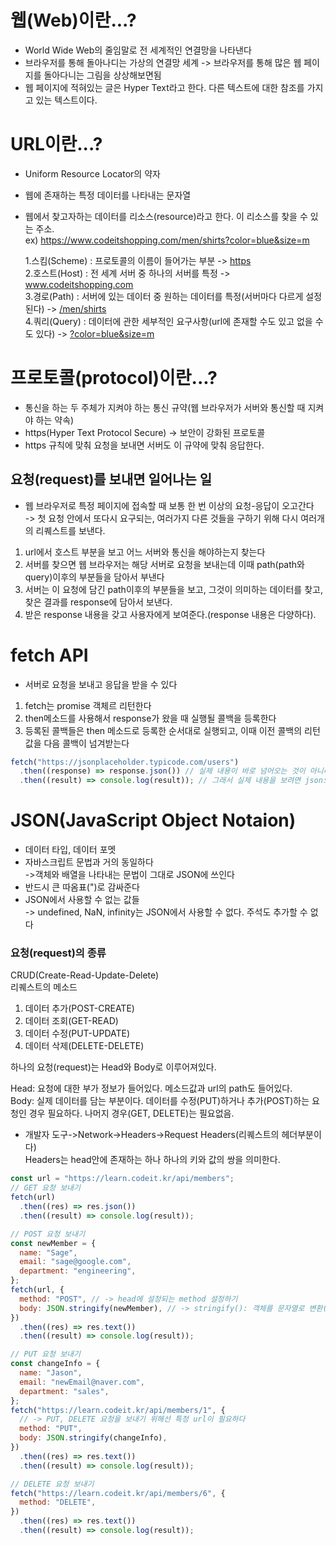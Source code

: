 # 웹(Web)이란...?

- World Wide Web의 줄임말로 전 세계적인 연결망을 나타낸다
- 브라우저를 통해 돌아나디는 가상의 연결망 세계 -> 브라우저를 통해 많은 웹 페이지를 돌아다니는 그림을 상상해보면됨
- 웹 페이지에 적혀있는 글은 Hyper Text라고 한다. 다른 텍스트에 대한 참조를 가지고 있는 텍스트이다.

# URL이란...?

- Uniform Resource Locator의 약자
- 웹에 존재하는 특정 데이터를 나타내는 문자열
- 웹에서 찾고자하는 데이터를 리소스(resource)라고 한다. 이 리소스를 찾을 수 있는 주소.  
   ex) https://www.codeitshopping.com/men/shirts?color=blue&size=m

  1.스킴(Scheme) : 프로토콜의 이름이 들어가는 부분 -> <u>https</U>  
  2.호스트(Host) : 전 세계 서버 중 하나의 서버를 특정 -> <u>www.codeitshopping.com</u>  
  3.경로(Path) : 서버에 있는 데이터 중 원하는 데이터를 특정(서버마다 다르게 설정된다) -> <u>/men/shirts</u>  
  4.쿼리(Query) : 데이터에 관한 세부적인 요구사항(url에 존재할 수도 있고 없을 수도 있다) -> <u>?color=blue&size=m</u>

# 프로토콜(protocol)이란...?

- 통신을 하는 두 주체가 지켜야 하는 통신 규약(웹 브라우저가 서버와 통신할 때 지켜야 하는 약속)
- https(Hyper Text Protocol Secure) -> 보안이 강화된 프로토콜
- https 규칙에 맞춰 요청을 보내면 서버도 이 규약에 맞춰 응답한다.

## 요청(request)를 보내면 일어나는 일

- 웹 브라우저로 특정 페이지에 접속할 때 보통 한 번 이상의 요청-응답이 오고간다  
  -> 첫 요청 안에서 또다시 요구되는, 여러가지 다른 것들을 구하기 위해 다시 여러개의 리퀘스트를 보낸다.

1. url에서 호스트 부분을 보고 어느 서버와 통신을 해야하는지 찾는다
2. 서버를 찾으면 웹 브라우저는 해당 서버로 요청을 보내는데 이때 path(path와 query)이후의 부분들을 담아서 부낸다
3. 서버는 이 요청에 담긴 path이후의 부분들을 보고, 그것이 의미하는 데이터를 찾고, 찾은 결과를 response에 담아서 보낸다.
4. 받은 response 내용을 갖고 사용자에게 보여준다.(response 내용은 다양하다).

# fetch API

- 서버로 요청을 보내고 응답을 받을 수 있다

1. fetch는 promise 객체르 리턴한다
2. then메소드를 사용해서 response가 왔을 때 실행될 콜백을 등록한다
3. 등록된 콜백들은 then 메소드로 등록한 순서대로 실행되고, 이때 이전 콜백의 리턴값을 다음 콜백이 넘겨받는다

```javascript
fetch("https://jsonplaceholder.typicode.com/users")
  .then((response) => response.json()) // 실제 내용이 바로 넘어오는 것이 아니라 response에 관한 부가 정보와 함께 객체로 전달된다
  .then((result) => console.log(result)); // 그래서 실제 내용을 보려면 json으로 변환시켜야한다. 그리고 이 json 메소드의 리턴값이 실제 내용이된다
```

# JSON(JavaScript Object Notaion)

- 데이터 타입, 데이터 포멧
- 자바스크립트 문법과 거의 동일하다  
  ->객체와 배열을 나타내는 문법이 그대로 JSON에 쓰인다
- 반드시 큰 따옴표(")로 감싸준다
- JSON에서 사용할 수 없는 값들  
  -> undefined, NaN, infinity는 JSON에서 사용할 수 없다. 주석도 추가할 수 없다

### 요청(request)의 종류

CRUD(Create-Read-Update-Delete)  
리퀘스트의 메소드

1. 데이터 추가(POST-CREATE)
2. 데이터 조회(GET-READ)
3. 데이터 수정(PUT-UPDATE)
4. 데이터 삭제(DELETE-DELETE)

하나의 요청(request)는 Head와 Body로 이루어져있다.

Head: 요청에 대한 부가 정보가 들어있다. 메소드값과 url의 path도 들어있다.  
Body: 실제 데이터를 담는 부분이다. 데이터를 수정(PUT)하거나 추가(POST)하는 요청인 경우 필요하다. 나머지 경우(GET, DELETE)는 필요없음.

- 개발자 도구->Network->Headers->Request Headers(리퀘스트의 헤더부분이다)  
  Headers는 head안에 존재하는 하나 하나의 키와 값의 쌍을 의미한다.

```javascript
const url = "https://learn.codeit.kr/api/members";
// GET 요청 보내기
fetch(url)
  .then((res) => res.json())
  .then((result) => console.log(result));
```

```javascript
// POST 요청 보내기
const newMember = {
  name: "Sage",
  email: "sage@google.com",
  department: "engineering",
};
fetch(url, {
  method: "POST", // -> head에 설정되는 method 설정하기
  body: JSON.stringify(newMember), // -> stringify(): 객체를 문자열로 변환(직렬화)
})
  .then((res) => res.text())
  .then((result) => console.log(result));
```

```javascript
// PUT 요청 보내기
const changeInfo = {
  name: "Jason",
  email: "newEmail@naver.com",
  department: "sales",
};
fetch("https://learn.codeit.kr/api/members/1", {
  // -> PUT, DELETE 요청을 보내기 위해선 특정 url이 필요하다
  method: "PUT",
  body: JSON.stringify(changeInfo),
})
  .then((res) => res.text())
  .then((result) => console.log(result));
```

```javascript
// DELETE 요청 보내기
fetch("https://learn.codeit.kr/api/members/6", {
  method: "DELETE",
})
  .then((res) => res.text())
  .then((result) => console.log(result));
```
